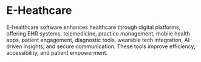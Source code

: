 # E-Heathcare
E-healthcare software enhances healthcare through digital platforms, offering EHR systems, telemedicine, practice management, mobile health apps, patient engagement, diagnostic tools, wearable tech integration, AI-driven insights, and secure communication. These tools improve efficiency, accessibility, and patient empowerment.
